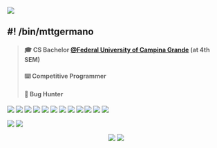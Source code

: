 <!-- Header -->
<img src="https://i.pinimg.com/originals/ef/08/d1/ef08d117f320d1e142f79c4413e0a2bf.gif"></img>


<!-- Body -->
## #! /bin/mttgermano
> #### 🎓 CS Bachelor [@Federal University of Campina Grande](https://portal.ufcg.edu.br/) (at 4th SEM)
> #### ⌨️ Competitive Programmer															
> #### 🐛 Bug Hunter																


<a href="https://archlinux.org/"><img src="https://img.shields.io/badge/Arch_Linux-1793D1?style=for-the-badge&logo=arch-linux&logoColor=white"></img></a>
<a href="https://www.lua.org/docs.html"><img src="https://img.shields.io/badge/Lua-2C2D72?style=for-the-badge&logo=lua&logoColor=white"></img></a>
<a href="https://cplusplus.com/"><img src="https://img.shields.io/badge/C%2B%2B-00599C?style=for-the-badge&logo=c%2B%2B&logoColor=white"></img></a>
<a href="https://docs.python.org/3/"><img src="https://img.shields.io/badge/Python-3776AB?style=for-the-badge&logo=python&logoColor=white"></img></a>
<a href="https://docs.arduino.cc/"><img src="https://img.shields.io/badge/Arduino-00979D?style=for-the-badge&logo=Arduino&logoColor=white"></img></a>
<a href="https://github.com/tmux/tmux/wiki"><img src="https://img.shields.io/badge/tmux-1BB91F?style=for-the-badge&logo=tmux&logoColor=white"></img></a>
<a href="https://neovim.io/doc/"><img src="https://img.shields.io/badge/NeoVim-%2357A143.svg?&style=for-the-badge&logo=neovim&logoColor=white"></img></a>
<a href="https://www.figma.com/"><img src="https://img.shields.io/badge/Figma-F24E1E?style=for-the-badge&logo=figma&logoColor=white"></img></a>
<a href="https://www.gnu.org/software/bash/manual/bash.html"><img src="https://img.shields.io/badge/Shell_Script-121011?style=for-the-badge&logo=gnu-bash&logoColor=white"></img></a>
<a href="https://doc.rust-lang.org/book/"><img src="https://img.shields.io/badge/Rust-000000?style=for-the-badge&logo=rust&logoColor=white"></img></a>
<a href="https://codeforces.com/profile/mTT_TF"><img src="https://img.shields.io/badge/CodeForces-385597?style=for-the-badge&logo=codeforces&logoColor=white"></img></a>
<a href="https://atcoder.jp/users/mttgermano"><img src="https://img.shields.io/badge/AtCoder-white?style=for-the-badge&logo=Ferrari&logoColor=black"></img></a>
<!--<a href="https://leetcode.com/problemset/all/"><img src="https://img.shields.io/badge/-LeetCode-FFA116?style=for-the-badge&logo=LeetCode&logoColor=black"></img></a>-->
<a href="https://cses.fi/user/135520"><img src="https://img.shields.io/badge/CSES-ff5555?style=for-the-badge&logo=c&logoColor=white"></img></a>
<a href="https://www.beecrowd.com.br/judge/pt/profile/732095"><img src="https://img.shields.io/badge/BEECRWOD-fdc500?style=for-the-badge&logo=swift&logoColor=white"></img></a>


<!-- Footer -->
<p align="center">
	<a href="mailto:mttgermano@proton.me"><img src="https://img.shields.io/badge/ProtonMail-8B89CC?style=for-the-badge&logo=protonmail&logoColor=white"></img></a>
	<a href="https://www.linkedin.com/in/mttgermano/"><img src="https://img.shields.io/badge/LinkedIn-0077B5?style=for-the-badge&logo=linkedin&logoColor=white"></img></a>
</p>


<!--
![]()
<img src="https://i.pinimg.com/originals/64/e2/41/64e241ec861140b34fcdde07c12a1279.gif"> </img>
![image](https://user-images.githubusercontent.com/109299725/230250351-eb5e4f98-5865-4ab4-81d4-3f12a4c73ee0.png)
-->

